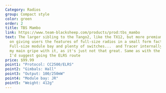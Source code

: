 ```yaml
---
Category: Radios
group: Compact style
color: green
order: 2
title: TBS Mambo
link: https://www.team-blacksheep.com/products/prod:tbs_mambo
text: The larger sibling to the Tango2, like the TX12, but more premium. Focused
  on giving users the features of full-size radios in a small form factor.
  Full-size module bay and plenty of switches...  and Tracer internally. That's
  my main gripe with it, as it's just not that great. Same as with the Tango,
  I'd suggest going the ELRS route
price: $99.99
point1: "Protocol: CC2500/ELRS"
point2: "Gimbals: Hall"
point3: "Output: 100/250mW"
point4: "Module bay: JR"
point5: "Weight: 412g"
---
```

